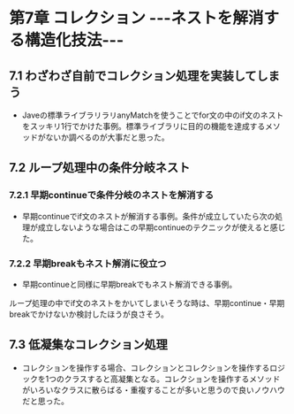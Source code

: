 # 第7章 コレクション ---ネストを解消する構造化技法---

## 7.1 わざわざ自前でコレクション処理を実装してしまう

 * Javeの標準ライブラリラリanyMatchを使うことでfor文の中のif文のネストをスッキリ1行でかけた事例。標準ライブラリに目的の機能を達成するメソッドがないか調べるのが大事だと思った。



## 7.2 ループ処理中の条件分岐ネスト

### 7.2.1 早期continueで条件分岐のネストを解消する

 * 早期continueでif文のネストが解消する事例。条件が成立していたら次の処理が成立しないような場合はこの早期continueのテクニックが使えると感じた。


### 7.2.2 早期breakもネスト解消に役立つ

* 早期continueと同様に早期breakでもネスト解消できる事例。

ループ処理の中でif文のネストをかいてしまいそうな時は、早期continue・早期breakでかけないか検討したほうが良さそう。


## 7.3 低凝集なコレクション処理

* コレクションを操作する場合、コレクションとコレクションを操作するロジックを1つのクラスすると高凝集となる。コレクションを操作するメソッドがいろいなクラスに散らばる・重複することが多いと思うので良いノウハウだと思った。
